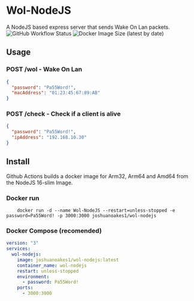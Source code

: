 # Wol-NodeJS

A NodeJS based express server that sends Wake On Lan packets.  
![GitHub Workflow Status](https://img.shields.io/github/workflow/status/joshua-noakes1/Wol-NodeJS/Docker-BuildX-CI-MultiArch?style=for-the-badge) ![Docker Image Size (latest by date)](https://img.shields.io/docker/image-size/joshuanoakes1/wol-nodejs?style=for-the-badge)

## Usage

### POST /wol - Wake On Lan

```json
{
  "password": "Pa55Word!",
  "macAddress": "01:23:45:67:89:AB"
}
```

### POST /check - Check if a client is alive

```json
{
  "password": "Pa55Word!",
  "ipAddress": "192.168.10.30"
}
```

## Install

Github Actions builds a docker image for Arm32, Arm64 and Amd64 from the NodeJS 16-slim Image.

### Docker run

```shell
    docker run -d --name Wol-NodeJS --restart=unless-stopped -e password=Pa55Word! -p 3000:3000 joshuanoakes1/wol-nodejs
```

### Docker Compose (recomended)

```yaml
version: "3"
services:
  wol-nodejs:
    image: joshuanoakes1/wol-nodejs:latest
    container_name: wol-nodejs
    restart: unless-stopped
    environment:
      - password: Pa55Word!
    ports:
      - 3000:3000
```
